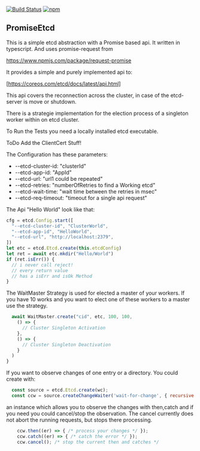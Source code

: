 
[![Build Status](https://travis-ci.org/mabels/promise-etcd.svg?branch=master)](https://travis-ci.org/mabels/promise-etcd)
[![npm](https://img.shields.io/npm/v/promise-etcd.svg)](https://www.npmjs.com/package/promise-etcd)


## PromiseEtcd

This is a simple etcd abstraction with a Promise based api. It written in typescript.
And uses promise-request from

 https://www.npmjs.com/package/request-promise

It provides a simple and purely implemented api to:

  [https://coreos.com/etcd/docs/latest/api.html]

This api covers the reconnection across the cluster,
in case of the etcd-server is move or shutdown.

There is a strategie implementation for the election process of a singleton worker within on etcd cluster.

To Run the Tests you need a locally installed etcd
executable.

ToDo Add the ClientCert Stuff!

The Configuration has these parameters:
  * --etcd-cluster-id: "clusterId"
  * --etcd-app-id: "AppId"
  * --etcd-url: "url1 could be repeated"
  * --etcd-retries: "numberOfRetries to find a Working etcd"
  * --etcd-wait-time: "wait time between the retries in msec"
  * --etcd-req-timeout: "timeout for a single api request"

The Api "Hello World" look like that:

```javascript
cfg = etcd.Config.start([
  "--etcd-cluster-id", "ClusterWorld",
  "--etcd-app-id", "HelloWorld",
  "--etcd-url", "http://localhost:2379",
])
let etc = etcd.Etcd.create(this.etcdConfig)
let ret = await etc.mkdir("Hello/World")
if (ret.isErr()) {
  // i never call reject!
  // every return value
  // has a isErr and isOk Method
}
```

The WaitMaster Strategy is used for elected a master of your
workers. If you have 10 works and you want to elect one of these
workers to a master use the strategy.

```javascript
  await WaitMaster.create("cid", etc, 100, 100,
    () => {
      // Cluster Singleton Activation
    },
    () => {
      // Cluster Singleton Deactivation
    }
  )
}
```

If you want to observe changes of one entry or a directory. You
could create with:

```javascript
  const source = etcd.Etcd.create(wc);
  const ccw = source.createChangeWaiter('wait-for-change', { recursive: true });
```

an instance which allows you to observe the changes with then,catch and if you
need you could cancel/stop the observation. The cancel currently does not abort
the running requests, but stops there processing. 


```javascript
    ccw.then((er) => { /* process your changes */ });
    ccw.catch((er) => { /* catch the error */ });
    ccw.cancel(); /* stop the current then and catches */
```

